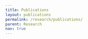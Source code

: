 ```yaml
---
title: Publications
layout: publications
permalink: /research/publications/
parent: Research
nav: true
---
```

